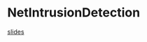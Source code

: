 # NetIntrusionDetection

[slides](https://docs.google.com/presentation/d/1upP25xwC91GmNUVt9cgxN7ebERbUKLn930DtHBeHkqU/edit?fbclid=IwAR3z1U4_UKoS_NqwiaDqem8JPMf-fk4K-GM4bH3TmH9HhhkUANaSUnMzi7Q#slide=id.g7b6ac4a880_7_9)
